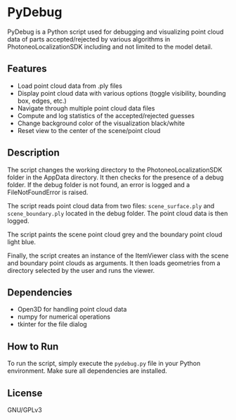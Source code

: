 # PyDebug

PyDebug is a Python script used for debugging and visualizing point cloud data
of parts accepted/rejected by various algorithms in PhotoneoLocalizationSDK
including and not limited to the model detail.

## Features

- Load point cloud data from .ply files
- Display point cloud data with various options (toggle visibility, bounding box, edges, etc.)
- Navigate through multiple point cloud data files
- Compute and log statistics of the accepted/rejected guesses
- Change background color of the visualization black/white
- Reset view to the center of the scene/point cloud

## Description

The script changes the working directory to the PhotoneoLocalizationSDK folder in the AppData directory. It then checks for the presence of a debug folder. If the debug folder is not found, an error is logged and a FileNotFoundError is raised.

The script reads point cloud data from two files: `scene_surface.ply` and `scene_boundary.ply` located in the debug folder. The point cloud data is then logged.

The script paints the scene point cloud grey and the boundary point cloud light blue.

Finally, the script creates an instance of the ItemViewer class with the scene and boundary point clouds as arguments. It then loads geometries from a directory selected by the user and runs the viewer.

## Dependencies

- Open3D for handling point cloud data
- numpy for numerical operations
- tkinter for the file dialog

## How to Run

To run the script, simply execute the `pydebug.py` file in your Python environment. Make sure all dependencies are installed.

## License

GNU/GPLv3